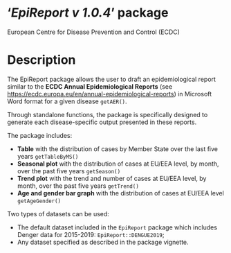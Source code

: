 
<!-- README.md is generated from README.Rmd. Please edit that file -->

# ‘*EpiReport v 1.0.4*’ package

European Centre for Disease Prevention and Control (ECDC)

# Description

The EpiReport package allows the user to draft an epidemiological report
similar to the **ECDC Annual Epidemiological Reports** (see
<https://ecdc.europa.eu/en/annual-epidemiological-reports>) in Microsoft
Word format for a given disease `getAER()`.

Through standalone functions, the package is specifically designed to
generate each disease-specific output presented in these reports.

The package includes:

- **Table** with the distribution of cases by Member State over the last
  five years `getTableByMS()`
- **Seasonal plot** with the distribution of cases at EU/EEA level, by
  month, over the past five years `getSeason()`
- **Trend plot** with the trend and number of cases at EU/EEA level, by
  month, over the past five years `getTrend()`
- **Age and gender bar graph** with the distribution of cases at EU/EEA
  level `getAgeGender()`

Two types of datasets can be used:

- The default dataset included in the `EpiReport` package which includes
  Denger data for 2015-2019: `EpiReport::DENGUE2019`;
- Any dataset specified as described in the package vignette.
